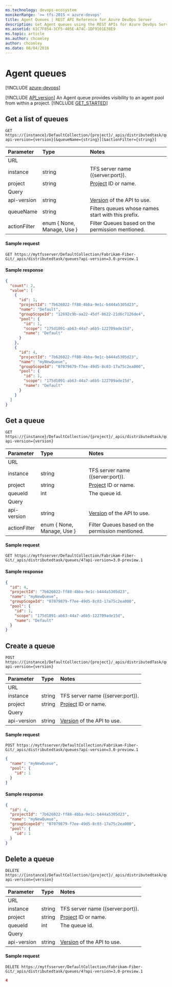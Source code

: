 ```yaml
---
ms.technology: devops-ecosystem
monikerRange: '>= tfs-2015 < azure-devops'
title: Agent Queues | REST API Reference for Azure DevOps Server
description: Get Agent queues using the REST APIs for Azure DevOps Server.
ms.assetid: 61C7F854-3CF5-405E-A74C-1DF9101E38E9
ms.topic: article
ms.author: chcomley
author: chcomley
ms.date: 08/04/2016
---
```

# Agent queues

[!INCLUDE [azure-devops](../_data/azure-devops-message.md)]

[!INCLUDE [API_version](../_data/version3-preview1.md)]
An Agent queue provides visibility to an agent pool from within a project.
[!INCLUDE [GET_STARTED](../_data/get-started.md)]

## Get a list of queues
```no-highlight
GET https://{instance}/DefaultCollection/{project}/_apis/distributedtask/queues?api-version={version}[&queueName={string}][&actionFilter={string}]
```
| Parameter | Type   | Notes
|:----------|:-------|:------------
| URL
| instance  | string | TFS server name ({server:port}).
| project       | string   | [Project](../tfs/projects.md) ID or name.
| Query
| api-version | string | [Version](../../concepts/rest-api-versioning.md) of the API to use.
| queueName   | string | Filters queues whose names start with this prefix.
| actionFilter | enum { None, Manage, Use } | Filter Queues based on the permission mentioned.
#### Sample request

```
GET https://mytfsserver/DefaultCollection/Fabrikam-Fiber-Git/_apis/distributedtask/queues?api-version=3.0-preview.1
```

#### Sample response

```json
{
  "count": 2,
  "value": [
    {
      "id": 1,
      "projectId": "7b626022-ff88-4bba-9e1c-b444a5305d23",
      "name": "Default",
      "groupScopeId": "12692c9b-aa22-45df-8622-21d6c7126de4",
      "pool": {
        "id": 1,
        "scope": "175d1091-ab63-44a7-a6b5-122709ade15d",
        "name": "Default"
      }
    },
    {
      "id": 4,
      "projectId": "7b626022-ff88-4bba-9e1c-b444a5305d23",
      "name": "myNewQueue",
      "groupScopeId": "07079879-f7ee-49d5-8c03-17a75c2ea000",
      "pool": {
        "id": 1,
        "scope": "175d1091-ab63-44a7-a6b5-122709ade15d",
        "name": "Default"
      }
    }
  ]
}
```


## Get a queue
```no-highlight
GET https://{instance}/DefaultCollection/{project}/_apis/distributedtask/queues/{queueId}?api-version={version}
```
| Parameter | Type   | Notes
|:----------|:-------|:------------
| URL
| instance  | string | TFS server name ({server:port}).
| project       | string   | [Project](../tfs/projects.md) ID or name.
| queueId   | int    | The queue id.
| Query
| api-version | string | [Version](../../concepts/rest-api-versioning.md) of the API to use.
| actionFilter | enum { None, Manage, Use } | Filter Queues based on the permission mentioned.
#### Sample request

```
GET https://mytfsserver/DefaultCollection/Fabrikam-Fiber-Git/_apis/distributedtask/queues/4?api-version=3.0-preview.1
```

#### Sample response

```json
{
  "id": 4,
  "projectId": "7b626022-ff88-4bba-9e1c-b444a5305d23",
  "name": "myNewQueue",
  "groupScopeId": "07079879-f7ee-49d5-8c03-17a75c2ea000",
  "pool": {
    "id": 1,
    "scope": "175d1091-ab63-44a7-a6b5-122709ade15d",
    "name": "Default"
  }
}
```


## Create a queue
```no-highlight
POST https://{instance}/DefaultCollection/{project}/_apis/distributedTask/queues?api-version={version}
```
| Parameter | Type   | Notes
|:----------|:-------|:------------
| URL
| instance  | string | TFS server name ({server:port}).
| project       | string   | [Project](../tfs/projects.md) ID or name.
| Query
| api-version | string | [Version](../../concepts/rest-api-versioning.md) of the API to use.
#### Sample request

```
POST https://mytfsserver/DefaultCollection/Fabrikam-Fiber-Git/_apis/distributedtask/queues?api-version=3.0-preview.1
```
```json
{
  "name": "myNewQueue",
  "pool": {
    "id": 1
  }
}
```

#### Sample response

```json
{
  "id": 4,
  "projectId": "7b626022-ff88-4bba-9e1c-b444a5305d23",
  "name": "myNewQueue",
  "groupScopeId": "07079879-f7ee-49d5-8c03-17a75c2ea000",
  "pool": {
    "id": 1
  }
}
```


## Delete a queue
```no-highlight
DELETE https://{instance}/DefaultCollection/{project}/_apis/distributedtask/queues/{queueId}?api-version={version}
```
| Parameter | Type   | Notes
|:----------|:-------|:------------
| URL
| instance  | string | TFS server name ({server:port}).
| project       | string   | [Project](../tfs/projects.md) ID or name.
| queueId   | int    | The queue id.
| Query
| api-version | string | [Version](../../concepts/rest-api-versioning.md) of the API to use.
#### Sample request

```
DELETE https://mytfsserver/DefaultCollection/Fabrikam-Fiber-Git/_apis/distributedtask/queues/4?api-version=3.0-preview.1
```
```json
4
```
